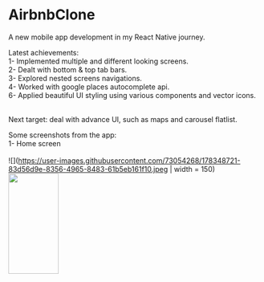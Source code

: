 # AirbnbClone
A new mobile app development in my React Native journey.

Latest achievements: <br />
1- Implemented multiple and different looking screens. <br />
2- Dealt with bottom & top tab bars. <br />
3- Explored nested screens navigations. <br />
4- Worked with google places autocomplete api. <br />
6- Applied beautiful UI styling using various components and vector icons. <br /><br />

Next target: deal with advance UI, such as maps and carousel flatlist.<br />

Some screenshots from the app: <br />
1- Home screen <br /><br />
![](https://user-images.githubusercontent.com/73054268/178348721-83d56d9e-8356-4965-8483-61b5eb161f10.jpeg | width = 150)
<img src="https://user-images.githubusercontent.com/73054268/178348721-83d56d9e-8356-4965-8483-61b5eb161f10.jpeg" width=100 height=200>
